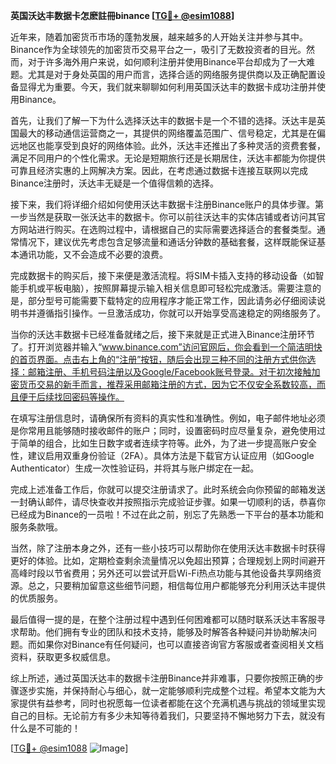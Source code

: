 **英国沃达丰数据卡怎麽註冊binance [[TG💪+ @esim1088](https://t.me/s/esim1088)]**

近年来，随着加密货币市场的蓬勃发展，越来越多的人开始关注并参与其中。Binance作为全球领先的加密货币交易平台之一，吸引了无数投资者的目光。然而，对于许多海外用户来说，如何顺利注册并使用Binance平台却成为了一大难题。尤其是对于身处英国的用户而言，选择合适的网络服务提供商以及正确配置设备显得尤为重要。今天，我们就来聊聊如何利用英国沃达丰的数据卡成功注册并使用Binance。

首先，让我们了解一下为什么选择沃达丰的数据卡是一个不错的选择。沃达丰是英国最大的移动通信运营商之一，其提供的网络覆盖范围广、信号稳定，尤其是在偏远地区也能享受到良好的网络体验。此外，沃达丰还推出了多种灵活的资费套餐，满足不同用户的个性化需求。无论是短期旅行还是长期居住，沃达丰都能为你提供可靠且经济实惠的上网解决方案。因此，在考虑通过数据卡连接互联网以完成Binance注册时，沃达丰无疑是一个值得信赖的选择。

接下来，我们将详细介绍如何使用沃达丰数据卡注册Binance账户的具体步骤。第一步当然是获取一张沃达丰的数据卡。你可以前往沃达丰的实体店铺或者访问其官方网站进行购买。在选购过程中，请根据自己的实际需要选择适合的套餐类型。通常情况下，建议优先考虑包含足够流量和通话分钟数的基础套餐，这样既能保证基本通讯功能，又不会造成不必要的浪费。

完成数据卡的购买后，接下来便是激活流程。将SIM卡插入支持的移动设备（如智能手机或平板电脑），按照屏幕提示输入相关信息即可轻松完成激活。需要注意的是，部分型号可能需要下载特定的应用程序才能正常工作，因此请务必仔细阅读说明书并遵循指引操作。一旦激活成功，你就可以开始享受高速稳定的网络服务了。

当你的沃达丰数据卡已经准备就绪之后，接下来就是正式进入Binance注册环节了。打开浏览器并输入“www.binance.com”访问官网后，你会看到一个简洁明快的首页界面。点击右上角的“注册”按钮，随后会出现三种不同的注册方式供你选择：邮箱注册、手机号码注册以及Google/Facebook账号登录。对于初次接触加密货币交易的新手而言，推荐采用邮箱注册的方式，因为它不仅安全系数较高，而且便于后续找回密码等操作。

在填写注册信息时，请确保所有资料的真实性和准确性。例如，电子邮件地址必须是你常用且能够随时接收邮件的账户；同时，设置密码时应尽量复杂，避免使用过于简单的组合，比如生日数字或者连续字符等。此外，为了进一步提高账户安全性，建议启用双重身份验证（2FA）。具体方法是下载官方认证应用（如Google Authenticator）生成一次性验证码，并将其与账户绑定在一起。

完成上述准备工作后，你就可以提交注册请求了。此时系统会向你预留的邮箱发送一封确认邮件，请尽快查收并按照指示完成验证步骤。如果一切顺利的话，恭喜你已经成为Binance的一员啦！不过在此之前，别忘了先熟悉一下平台的基本功能和服务条款哦。

当然，除了注册本身之外，还有一些小技巧可以帮助你在使用沃达丰数据卡时获得更好的体验。比如，定期检查剩余流量情况以免超出预算；合理规划上网时间避开高峰时段以节省费用；另外还可以尝试开启Wi-Fi热点功能与其他设备共享网络资源。总之，只要稍加留意这些细节问题，相信每位用户都能够充分利用沃达丰提供的优质服务。

最后值得一提的是，在整个注册过程中遇到任何困难都可以随时联系沃达丰客服寻求帮助。他们拥有专业的团队和技术支持，能够及时解答各种疑问并协助解决问题。而如果你对Binance有任何疑问，也可以直接咨询官方客服或者查阅相关文档资料，获取更多权威信息。

综上所述，通过英国沃达丰的数据卡注册Binance并非难事，只要你按照正确的步骤逐步实施，并保持耐心与细心，就一定能够顺利完成整个过程。希望本文能为大家提供有益参考，同时也祝愿每一位读者都能在这个充满机遇与挑战的领域里实现自己的目标。无论前方有多少未知等待着我们，只要坚持不懈地努力下去，就没有什么是不可能的！

[[TG💪+ @esim1088](https://t.me/s/esim1088) ![Image](https://i.postimg.cc/4NQfJmqS/Snipaste-2025-05-13-00-14-12.png)]